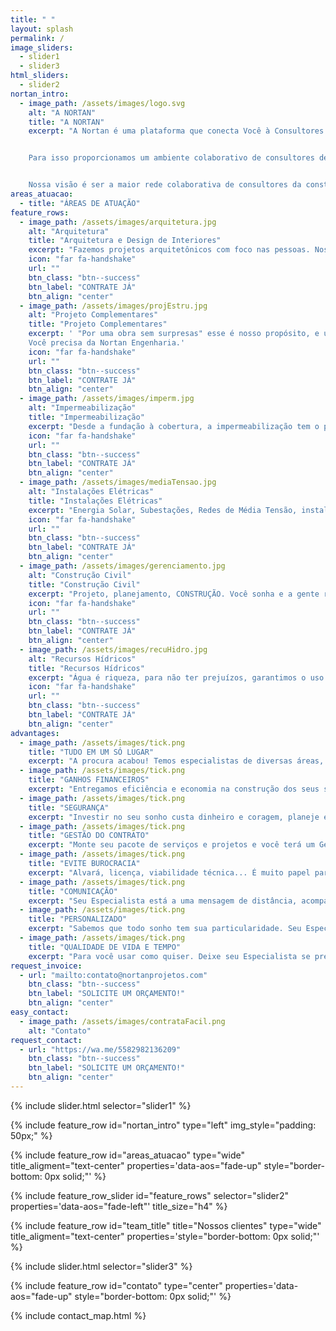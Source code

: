 ```yaml
---
title: " "
layout: splash
permalink: /
image_sliders:
  - slider1
  - slider3
html_sliders:
  - slider2
nortan_intro:
  - image_path: /assets/images/logo.svg
    alt: "A NORTAN"
    title: "A NORTAN"
    excerpt: "A Nortan é uma plataforma que conecta Você à Consultores Técnicos nas áreas de Construção Civil e Meio Ambiente, mantendo a garantia, credibilidade e segurança de uma Empresa. Fundada em 2020 a Nortan carrega uma missão: Impulsionar a vida profissional dos nossos Consultores Técnicos, proporcionando segurança e eficiência para os associados e para nossos clientes.


    Para isso proporcionamos um ambiente colaborativo de consultores de alta performance voltados para prestação de serviços relacionados à produção, gestão e solução de espaços para construção civil e meio ambiente. A Nortan fornece uma equipe capacitada de Consultores Técnicos para resolver o seu problema e tirar seu sonho do papel. Trabalhe com a Nortan e tenha soluções completas para todo o ciclo do empreendimento.


    Nossa visão é ser a maior rede colaborativa de consultores da construção civil e meio ambiente, sendo uma referência como uma rede de conexões que proporciona múltiplos canais de venda no mercado, segurança, visibilidade e valorização profissional. Conheça a Nortan, e experimente o que é trabalhar com especialistas."
areas_atuacao:
  - title: "ÁREAS DE ATUAÇÃO"
feature_rows:
  - image_path: /assets/images/arquitetura.jpg
    alt: "Arquitetura"
    title: "Arquitetura e Design de Interiores"
    excerpt: "Fazemos projetos arquitetônicos com foco nas pessoas. Nossa especialidade é elaborar espaços que estejam de acordo com as reais necessidades do usuário e de forma a proporcionar verdadeira qualidade de vida além de soluções sustentáveis."
    icon: "far fa-handshake"
    url: ""
    btn_class: "btn--success"
    btn_label: "CONTRATE JÁ"
    btn_align: "center"
  - image_path: /assets/images/projEstru.jpg
    alt: "Projeto Complementares"
    title: "Projeto Complementares"
    excerpt: ' "Por uma obra sem surpresas" esse é nosso propósito, e uma obra sem surpresas só acontece com projetos em BIM. Você não tem seus projetos em 3d? você não tem um orçamento modelado da sua obra? Você ainda fica dando jeitinho na obra? 
    Você precisa da Nortan Engenharia.'
    icon: "far fa-handshake"
    url: ""
    btn_class: "btn--success"
    btn_label: "CONTRATE JÁ"
    btn_align: "center"
  - image_path: /assets/images/imperm.jpg
    alt: "Impermeabilização"
    title: "Impermeabilização"
    excerpt: "Desde a fundação à cobertura, a impermeabilização tem o poder de proteger seu patrimônio e seu bem estar. Invista no time que entende, nosso líder Paulo Cunha é referência no Estado, não atoa trabalhamos nas maiores construtoras do Estado. Impermeabilização de reservatórios confinados, lajes, estacionamentos, piscinas, calhas, estamos à disposição."
    icon: "far fa-handshake"
    url: ""
    btn_class: "btn--success"
    btn_label: "CONTRATE JÁ"
    btn_align: "center"
  - image_path: /assets/images/mediaTensao.jpg
    alt: "Instalações Elétricas"
    title: "Instalações Elétricas"
    excerpt: "Energia Solar, Subestações, Redes de Média Tensão, instalações residenciais e comerciais. Com a experiência da equipe Nortan, sua instalação será eficiente e segura. E não se preocupe com a burocracia, nosso serviço só acaba com a obra aprovada e energizada."
    icon: "far fa-handshake"
    url: ""
    btn_class: "btn--success"
    btn_label: "CONTRATE JÁ"
    btn_align: "center"
  - image_path: /assets/images/gerenciamento.jpg
    alt: "Construção Civil"
    title: "Construção Civil"
    excerpt: "Projeto, planejamento, CONSTRUÇÃO. Você sonha e a gente realiza!Trabalhamos por uma obra eficiente, ou seja, que tenha alto padrão técnico e de qualidade, mas que seja econômica. Nossa equipe multidisciplinar garante isso, temos o time certo para construir o seu sonho."
    icon: "far fa-handshake"
    url: ""
    btn_class: "btn--success"
    btn_label: "CONTRATE JÁ"
    btn_align: "center"
  - image_path: /assets/images/recuHidro.jpg
    alt: "Recursos Hídricos"
    title: "Recursos Hídricos"
    excerpt: "Água é riqueza, para não ter prejuízos, garantimos o uso legalizado e sustentável da sua fonte de riqueza. Elaboramos estudos hidrológicos, regularizamos suas captações de água, lançamentos, obras hídricas e executamos o levantamento de dados através da hidrometria quali-quantitativa: vazões, levantamento batimétrico em reservatórios e instalação de estações de monitoramento."
    icon: "far fa-handshake"
    url: ""
    btn_class: "btn--success"
    btn_label: "CONTRATE JÁ"
    btn_align: "center"
advantages:
  - image_path: /assets/images/tick.png
    title: "TUDO EM UM SÓ LUGAR"
    excerpt: "A procura acabou! Temos especialistas de diversas áreas, trabalhando em equipe para tirar seu sonho do papel."
  - image_path: /assets/images/tick.png
    title: "GANHOS FINANCEIROS"
    excerpt: "Entregamos eficiência e economia na construção dos seus sonhos."
  - image_path: /assets/images/tick.png
    title: "SEGURANÇA"
    excerpt: "Investir no seu sonho custa dinheiro e coragem, planeje ele com uma equipe de alto nível."
  - image_path: /assets/images/tick.png
    title: "GESTÃO DO CONTRATO"
    excerpt: "Monte seu pacote de serviços e projetos e você terá um Gestor do Contrato e uma equipe multidisciplinar para você, não se preocupe com mais nada."
  - image_path: /assets/images/tick.png
    title: "EVITE BUROCRACIA"
    excerpt: "Alvará, licença, viabilidade técnica... É muito papel para uma obra. Deixe isso para seu Especialista."
  - image_path: /assets/images/tick.png
    title: "COMUNICAÇÃO"
    excerpt: "Seu Especialista está a uma mensagem de distância, acompanhe seu contrato."
  - image_path: /assets/images/tick.png
    title: "PERSONALIZADO"
    excerpt: "Sabemos que todo sonho tem sua particularidade. Seu Especialista irá te guiar pelo melhor caminho para chegar aonde você quer."
  - image_path: /assets/images/tick.png
    title: "QUALIDADE DE VIDA E TEMPO"
    excerpt: "Para você usar como quiser. Deixe seu Especialista se preocupar com os detalhes."
request_invoice:
  - url: "mailto:contato@nortanprojetos.com"
    btn_class: "btn--success"
    btn_label: "SOLICITE UM ORÇAMENTO!"
    btn_align: "center"
easy_contact:
  - image_path: /assets/images/contrataFacil.png
    alt: "Contato"
request_contact:
  - url: "https://wa.me/5582982136209"
    btn_class: "btn--success"
    btn_label: "SOLICITE UM ORÇAMENTO!"
    btn_align: "center"
---
```


{% include slider.html selector="slider1" %}

{% include feature_row id="nortan_intro" type="left" img_style="padding: 50px;" %}

{% include feature_row id="areas_atuacao" type="wide" title_aligment="text-center" properties='data-aos="fade-up" style="border-bottom: 0px solid;"' %}

{% include feature_row_slider id="feature_rows" selector="slider2" properties='data-aos="fade-left"' title_size="h4" %}

{% include feature_row id="team_title" title="Nossos clientes" type="wide" title_aligment="text-center" properties='style="border-bottom: 0px solid;"' %}

{% include slider.html selector="slider3" %}

{% include feature_row id="contato" type="center" properties='data-aos="fade-up" style="border-bottom: 0px solid;"' %}

{% include contact_map.html %}